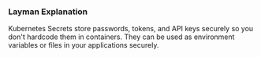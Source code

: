 ### Layman Explanation
Kubernetes Secrets store passwords, tokens, and API keys securely so you don't hardcode them in containers. They can be used as environment variables or files in your applications securely.